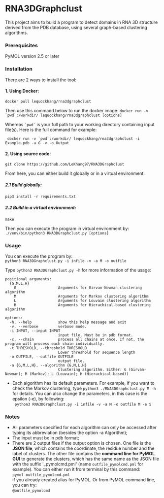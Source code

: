 # RNA3DGraphclust
This project aims to build a program to detect domains in RNA 3D structure derived from the PDB database, using several graph-based clustering algorithms.

### Prerequisites
PyMOL version 2.5 or later

### Installation
There are 2 ways to install the tool:

#### 1.  Using Docker:
```docker pull lequockhang/rna3dgraphclust ```

Then use this command below to run the docker image:
``` docker run -v `pwd`:/workdir/ lequockhang/rna3dgraphclust [options] ```

Whereas `` `pwd` `` is your full path to your working directory containing input file(s). Here is the full command for example:

``` docker run -v `pwd`:/workdir/ lequockhang/rna3dgraphclust -i Example.pdb -a G -v -o Output```

#### 2.  Using source code:
```git clone https://github.com/LeKhang97/RNA3DGraphclust```

From here, you can either build it globally or in a virtual environment:

##### 2.1 Build globally:
```pip3 install -r requirements.txt```

##### 2.2 Build in a virtual environment:
```make```

Then you can execute the program in virtual environment by:
```./venv/bin/python3 RNA3DGraphclust.py [options]```

### Usage
You can execute the program by:<br/>
```python3 RNA3DGraphclust.py -i infile -v -a M -o outfile  ```

Type ```python3 RNA3DGraphclust.py -h``` for more information of the usage:
```
positional arguments:
  {G,M,L,H}
    G                   Arguments for Girvan-Newman clustering algorithm
    M                   Arguments for Markov clustering algorithm
    L                   Arguments for Louvain clustering algorithm
    H                   Arguments for Hierachical-based clustering algorithm

options:
  -h, --help            show this help message and exit
  -v, --verbose         verbose mode.
  -i INPUT, --input INPUT
                        input file. Must be in pdb format.
  -c, --chain           process all chains at once. If not, the program will process each chain individually.
  -t THRESHOLD, --threshold THRESHOLD
                        Lower threshold for sequence length
  -o OUTFILE, --outfile OUTFILE
                        output file.
  -a {G,M,L,H}, --algorithm {G,M,L,H}
                        Clustering algorithm. Either: G (Girvan-Newman); M (Markov); L (Louvain); H (Hierachical-based))
```

- Each algorithm has its default parameters. For example, if you want to check the Markov clustering, type ```python3 ./RNA3DGraphclust.py M -h ``` for details. You can also change the parameters, in this case is the epsilon (-e), by following: <br>
``` python3 RNA3DGraphclust.py -i infile -v -a M -o outfile M -e 5```

### Notes
- All parameters specified for each algorithm can only be accessed after typing its abbreviation (besides the option -a Algorithm);
- The input must be in pdb format;
- There are 2 output files if the output option is chosen. One file is the **JSON file**, which contains the coordinate, the residue number and the label of clusters. The other file contains the **command line for PyMOL GUI** to generate the clusters, which has the same name as the JSON file with the suffix '_pymolcmd.pml' (name ```outfile_pymolcmd.pml``` for example). You can either run it from terminal by this command:<br>
`pymol outfile_pymolcmd.pml`
<br/> if you already created alias for PyMOL. Or from PyMOL command line, you can try: <br/>
```@outfile_pymolcmd ```
